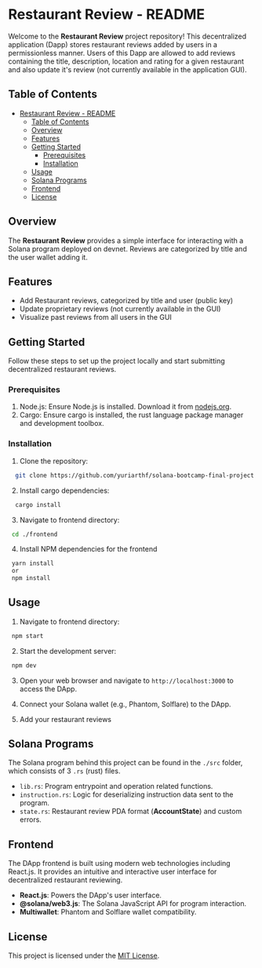 # Restaurant Review - README

Welcome to the **Restaurant Review** project repository! This decentralized application (Dapp) stores restaurant reviews added by users in a permissionless manner. Users of this Dapp are allowed to add reviews containing the title, description, location and rating for a given restaurant and also update it's review (not currently available in the application GUI).

## Table of Contents

- [Restaurant Review - README](#restaurant-review---readme)
  - [Table of Contents](#table-of-contents)
  - [Overview](#overview)
  - [Features](#features)
  - [Getting Started](#getting-started)
    - [Prerequisites](#prerequisites)
    - [Installation](#installation)
  - [Usage](#usage)
  - [Solana Programs](#solana-programs)
  - [Frontend](#frontend)
  - [License](#license)

## Overview

The **Restaurant Review** provides a simple interface for interacting with a Solana program deployed on devnet. Reviews are categorized by title and the user wallet adding it.

## Features

- Add Restaurant reviews, categorized by title and user (public key)
- Update proprietary reviews (not currently available in the GUI)
- Visualize past reviews from all users in the GUI

## Getting Started

Follow these steps to set up the project locally and start submitting decentralized restaurant reviews.

### Prerequisites

1. Node.js: Ensure Node.js is installed. Download it from [nodejs.org](https://nodejs.org/).
2. Cargo: Ensure cargo is installed, the rust language package manager and development toolbox.

### Installation

1. Clone the repository:

```bash
  git clone https://github.com/yuriarthf/solana-bootcamp-final-project.git
```

2. Install cargo dependencies:

```bash
  cargo install
```

3. Navigate to frontend directory:

```bash
 cd ./frontend
```

4. Install NPM dependencies for the frontend

```bash
 yarn install
 or
 npm install
```

## Usage

1. Navigate to frontend directory:

```bash
 npm start
```

2. Start the development server:
   
```bash
 npm dev
```

3. Open your web browser and navigate to `http://localhost:3000` to access the DApp.

4. Connect your Solana wallet (e.g., Phantom, Solflare) to the DApp.

6. Add your restaurant reviews

## Solana Programs

The Solana program behind this project can be found in the `./src` folder, which consists of 3 `.rs` (rust) files.

- `lib.rs`: Program entrypoint and operation related functions.
- `instruction.rs`: Logic for deserializing instruction data sent to the program.
- `state.rs`: Restaurant review PDA format (**AccountState**) and custom errors.

## Frontend

The DApp frontend is built using modern web technologies including React.js. It provides an intuitive and interactive user interface for decentralized restaurant reviewing.

- **React.js**: Powers the DApp's user interface.
- **@solana/web3.js**: The Solana JavaScript API for program interaction.
- **Multiwallet**: Phantom and Solflare wallet compatibility.

## License

This project is licensed under the [MIT License](LICENSE).

